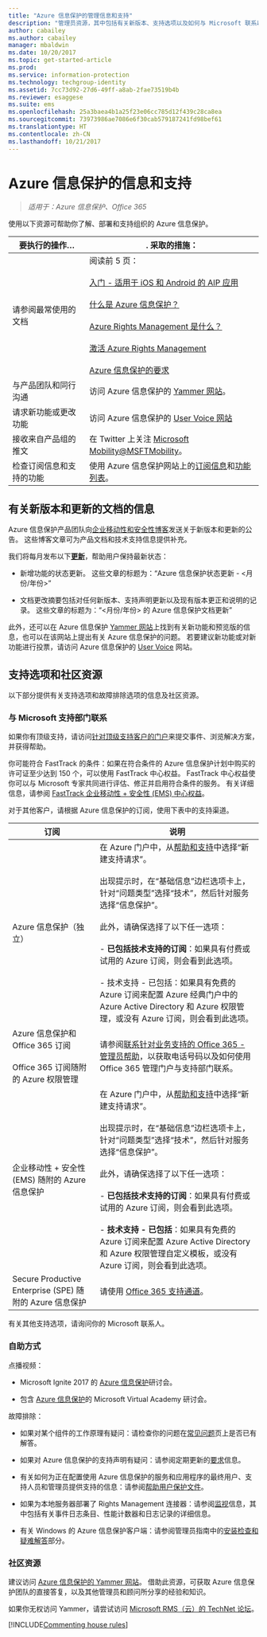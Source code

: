 ```yaml
---
title: "Azure 信息保护的管理信息和支持"
description: "管理员资源，其中包括有关新版本、支持选项以及如何与 Microsoft 联系以报告问题的信息。"
author: cabailey
ms.author: cabailey
manager: mbaldwin
ms.date: 10/20/2017
ms.topic: get-started-article
ms.prod: 
ms.service: information-protection
ms.technology: techgroup-identity
ms.assetid: 7cc73d92-27d6-49ff-a8ab-2fae73519b4b
ms.reviewer: esaggese
ms.suite: ems
ms.openlocfilehash: 25a3baea4b1a25f23e06cc785d12f439c28ca8ea
ms.sourcegitcommit: 73973986ae7086e6f30cab579187241fd98bef61
ms.translationtype: HT
ms.contentlocale: zh-CN
ms.lasthandoff: 10/21/2017
---
```

# <a name="information-and-support-for-azure-information-protection"></a>Azure 信息保护的信息和支持

>*适用于：Azure 信息保护、Office 365*

使用以下资源可帮助你了解、部署和支持组织的 Azure 信息保护。

|要执行的操作…|. 采取的措施：|
|----------------|---------------|
|请参阅最常使用的文档|阅读前 5 页： <br /><br />[入门 - 适用于 iOS 和 Android 的 AIP 应用 ](../rms-client/mobile-app-get-started.md) <br /><br /> [什么是 Azure 信息保护？](../understand-explore/what-is-information-protection.md)<br /><br /> [Azure Rights Management 是什么？](../understand-explore/what-is-azure-rms.md)<br /><br />[激活 Azure Rights Management](../deploy-use/activate-service.md)<br /><br />[Azure 信息保护的要求](../get-started/requirements.md)|
|与产品团队和同行沟通|访问 Azure 信息保护的 [Yammer 网站](https://www.yammer.com/AskIPTeam)。|
|请求新功能或更改功能|访问 Azure 信息保护的 [User Voice 网站](https://msip.uservoice.com)|
|接收来自产品组的推文|在 Twitter 上关注 [Microsoft Mobility@MSFTMobility](https://twitter.com/MSFTMobility)。|
|检查订阅信息和支持的功能|使用 Azure 信息保护网站上的[订阅信息](https://www.microsoft.com/cloud-platform/azure-information-protection-pricing)和[功能列表](https://www.microsoft.com/cloud-platform/azure-information-protection-features)。|


## <a name="information-about-new-releases-and-updated-documentation"></a>有关新版本和更新的文档的信息
Azure 信息保护产品团队向[企业移动性和安全性博客](https://blogs.technet.microsoft.com/enterprisemobility/?product=azure-information-protection)发送关于新版本和更新的公告。 这些博客文章可为产品文档和技术支持信息提供补充。

我们将每月发布以下[**更新**](https://blogs.technet.microsoft.com/enterprisemobility/?product=azure-information-protection,azure-rights-management-services&content-type=updates)，帮助用户保持最新状态：

- 新增功能的状态更新。 这些文章的标题为：“Azure 信息保护状态更新 - \<月份/年份>”

- 文档更改摘要包括对任何新版本、支持声明更新以及现有版本更正和说明的记录。 这些文章的标题为：“\<月份/年份> 的 Azure 信息保护文档更新” 

此外，还可以在 Azure 信息保护 [ Yammer 网站](https://www.yammer.com/AskIPTeam)上找到有关新功能和预览版的信息，也可以在该网站上提出有关 Azure 信息保护的问题。 若要建议新功能或对新功能进行投票，请访问 Azure 信息保护的 [User Voice](https://msip.uservoice.com) 网站。

## <a name="support-options-and-community-resources"></a>支持选项和社区资源
以下部分提供有关支持选项和故障排除选项的信息及社区资源。

### <a name="to-contact-microsoft-support"></a>与 Microsoft 支持部门联系

如果你有顶级支持，请访问[针对顶级支持客户的门户](https://premier.microsoft.com/)来提交事件、浏览解决方案，并获得帮助。

你可能符合 FastTrack 的条件：如果在符合条件的 Azure 信息保护计划中购买的许可证至少达到 150 个，可以使用 FastTrack 中心权益。 FastTrack 中心权益使你可以与 Microsoft 专家共同进行评估、修正并启用符合条件的服务。 有关详细信息，请参阅 [FastTrack 企业移动性 + 安全性 (EMS) 中心权益](/enterprise-mobility-security/Solutions/fasttrack-center-benefit-process-for-enterprise-mobility-suite-ems)。

对于其他客户，请根据 Azure 信息保护的订阅，使用下表中的支持渠道。

|订阅|说明|
|----------------|---------------|
|Azure 信息保护（独立）|在 Azure 门户中，从[帮助和支持](https://portal.azure.com/#blade/Microsoft_Azure_Support/HelpAndSupportBlade)中选择“新建支持请求”。<br /><br />出现提示时，在“基础信息”边栏选项卡上，针对“问题类型”选择“技术”，然后针对服务选择“信息保护”。 <br /><br />此外，请确保选择了以下任一选项：<br /><br />- **已包括技术支持的订阅**：如果具有付费或试用的 Azure 订阅，则会看到此选项。<br /><br /> - 技术支持 - 已包括：如果具有免费的 Azure 订阅来配置 Azure 经典门户中的 Azure Active Directory 和 Azure 权限管理，或没有 Azure 订阅，则会看到此选项。|
|Azure 信息保护和 Office 365 订阅<br /><br />Office 365 订阅随附的 Azure 权限管理|请参阅[联系针对业务支持的 Office 365 - 管理员帮助](https://support.office.com/article/Contact-Office-365-for-business-support-Admin-Help-32a17ca7-6fa0-4870-8a8d-e25ba4ccfd4b)，以获取电话号码以及如何使用 Office 365 管理门户与支持部门联系。|
|企业移动性 + 安全性 (EMS) 随附的 Azure 信息保护|在 Azure 门户中，从[帮助和支持](https://portal.azure.com/#blade/Microsoft_Azure_Support/HelpAndSupportBlade)中选择“新建支持请求”。<br /><br />出现提示时，在“基础信息”边栏选项卡上，针对“问题类型”选择“技术”，然后针对服务选择“信息保护”。 <br /><br />此外，请确保选择了以下任一选项：<br /><br />- **已包括技术支持的订阅**：如果具有付费或试用的 Azure 订阅，则会看到此选项。<br /><br /> - **技术支持 - 已包括**：如果具有免费的 Azure 订阅来配置 Azure Active Directory 和 Azure 权限管理自定义模板，或没有 Azure 订阅，则会看到此选项。|
|Secure Productive Enterprise (SPE) 随附的 Azure 信息保护|请使用 [Office 365 支持通道](https://support.office.com/article/Contact-Office-365-for-business-support-Admin-Help-32a17ca7-6fa0-4870-8a8d-e25ba4ccfd4b)。|

有关其他支持选项，请询问你的 Microsoft 联系人。 


### <a name="self-help"></a>自助方式

点播视频：

- Microsoft Ignite 2017 的 [Azure 信息保护](https://myignite.microsoft.com/videos?q=%2522azure%2520information%2520protection%2522)研讨会。

- 包含 [Azure 信息保护](https://mva.microsoft.com/search/SearchResults.aspx#!q=Azure%20Information%20protection)的 Microsoft Virtual Academy 研讨会。

故障排除：

- 如果对某个组件的工作原理有疑问：请检查你的问题在[常见问题](faqs.md)页上是否已有解答。

- 如果对 Azure 信息保护的支持声明有疑问：请参阅定期更新的[要求](requirements-azure-rms.md)信息。

- 有关如何为正在配置使用 Azure 信息保护的服务和应用程序的最终用户、支持人员和管理员提供支持的信息：请参阅[帮助用户保护文件](../deploy-use/help-users.md)。

- 如果为本地服务器部署了 Rights Management 连接器：请参阅[监视](../deploy-use/monitor-rms-connector.md)信息，其中包括有关事件日志条目、性能计数器和日志记录的详细信息。

- 有关 Windows 的 Azure 信息保护客户端：请参阅管理员指南中的[安装检查和疑难解答](../rms-client/client-admin-guide.md#installation-checks-and-troubleshooting)部分。

### <a name="community-resources"></a>社区资源

建议访问 [Azure 信息保护的 Yammer 网站](https://www.yammer.com/AskIPTeam)。 借助此资源，可获取 Azure 信息保护团队的直接答复，以及其他管理员和顾问所分享的经验和知识。

如果你无权访问 Yammer，请尝试访问 [Microsoft RMS（云）的 TechNet 论坛](https://social.technet.microsoft.com/Forums/en-US/home?forum=rmscloud)。

[!INCLUDE[Commenting house rules](../includes/houserules.md)]
